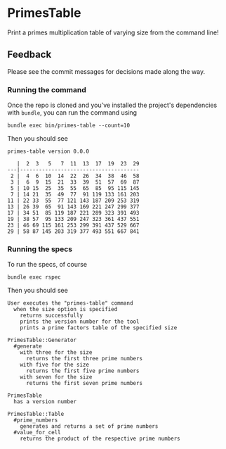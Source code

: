 # PrimesTable

Print a primes multiplication table of varying size from the command line!

## Feedback

Please see the commit messages for decisions made along the way.

### Running the command

Once the repo is cloned and you've installed the project's dependencies with `bundle`, you can run the command using

    bundle exec bin/primes-table --count=10

Then you should see

    primes-table version 0.0.0

       |  2  3   5   7  11  13  17  19  23  29
    ---|--------------------------------------
     2 |  4  6  10  14  22  26  34  38  46  58
     3 |  6  9  15  21  33  39  51  57  69  87
     5 | 10 15  25  35  55  65  85  95 115 145
     7 | 14 21  35  49  77  91 119 133 161 203
    11 | 22 33  55  77 121 143 187 209 253 319
    13 | 26 39  65  91 143 169 221 247 299 377
    17 | 34 51  85 119 187 221 289 323 391 493
    19 | 38 57  95 133 209 247 323 361 437 551
    23 | 46 69 115 161 253 299 391 437 529 667
    29 | 58 87 145 203 319 377 493 551 667 841

### Running the specs

To run the specs, of course

    bundle exec rspec

Then you should see

    User executes the "primes-table" command
      when the size option is specified
        returns successfully
        prints the version number for the tool
        prints a prime factors table of the specified size

    PrimesTable::Generator
      #generate
        with three for the size
          returns the first three prime numbers
        with five for the size
          returns the first five prime numbers
        with seven for the size
          returns the first seven prime numbers

    PrimesTable
      has a version number

    PrimesTable::Table
      #prime_numbers
        generates and returns a set of prime numbers
      #value_for_cell
        returns the product of the respective prime numbers
